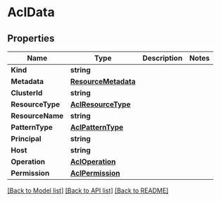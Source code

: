 # AclData

## Properties

Name | Type | Description | Notes
------------ | ------------- | ------------- | -------------
**Kind** | **string** |  | 
**Metadata** | [**ResourceMetadata**](ResourceMetadata.md) |  | 
**ClusterId** | **string** |  | 
**ResourceType** | [**AclResourceType**](AclResourceType.md) |  | 
**ResourceName** | **string** |  | 
**PatternType** | [**AclPatternType**](AclPatternType.md) |  | 
**Principal** | **string** |  | 
**Host** | **string** |  | 
**Operation** | [**AclOperation**](AclOperation.md) |  | 
**Permission** | [**AclPermission**](AclPermission.md) |  | 

[[Back to Model list]](../README.md#documentation-for-models) [[Back to API list]](../README.md#documentation-for-api-endpoints) [[Back to README]](../README.md)


